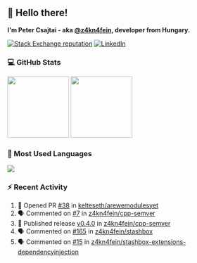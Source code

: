 ## 👋 Hello there!

**I'm Peter Csajtai - aka [@z4kn4fein](https://github.com/z4kn4fein), developer from Hungary.**

[![Stack Exchange reputation](https://img.shields.io/stackexchange/stackoverflow/r/8700582?color=orange&label=reputation&logo=stackoverflow&style=for-the-badge)](https://stackoverflow.com/users/8700582)
[![LinkedIn](https://img.shields.io/badge/linkedin-%230077B5.svg?style=for-the-badge&logo=linkedin&logoColor=white)](https://www.linkedin.com/in/csajtai-p%C3%A9ter-45395341/)

### 💻 GitHub Stats

<div>
  <img height="140px" src="https://github-readme-stats-pcsajtai.vercel.app/api?username=z4kn4fein&show_icons=true&hide_border=true&count_private=true&custom_title=Stats&theme=dracula&line_height=24&hide_title=true">
  <img height="140px" src="https://streak-stats.demolab.com?user=z4kn4fein&theme=dracula&hide_border=true">
  
</div>

### :toolbox: Most Used Languages

<img src="https://github-readme-stats-pcsajtai.vercel.app/api/top-langs/?username=z4kn4fein&theme=dracula&hide_border=true&layout=compact&langs_count=8&hide_title=true">

### :zap: Recent Activity

<!--START_SECTION:activity-->
1. 💪 Opened PR [#38](https://github.com/kelteseth/arewemodulesyet/pull/38) in [kelteseth/arewemodulesyet](https://github.com/kelteseth/arewemodulesyet)
2. 🗣 Commented on [#7](https://github.com/z4kn4fein/cpp-semver/issues/7#issuecomment-2302532026) in [z4kn4fein/cpp-semver](https://github.com/z4kn4fein/cpp-semver)
3. 🚀 Published release [v0.4.0](https://github.com/z4kn4fein/cpp-semver/releases/tag/v0.4.0) in [z4kn4fein/cpp-semver](https://github.com/z4kn4fein/cpp-semver)
4. 🗣 Commented on [#165](https://github.com/z4kn4fein/stashbox/issues/165#issuecomment-2302124190) in [z4kn4fein/stashbox](https://github.com/z4kn4fein/stashbox)
5. 🗣 Commented on [#15](https://github.com/z4kn4fein/stashbox-extensions-dependencyinjection/issues/15#issuecomment-2302120618) in [z4kn4fein/stashbox-extensions-dependencyinjection](https://github.com/z4kn4fein/stashbox-extensions-dependencyinjection)
<!--END_SECTION:activity-->
